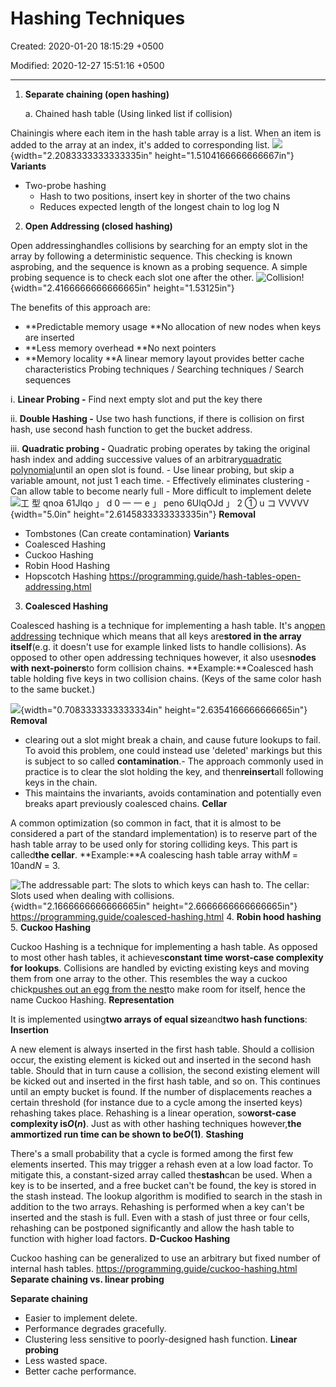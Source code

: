 # Hashing Techniques

Created: 2020-01-20 18:15:29 +0500

Modified: 2020-12-27 15:51:16 +0500

---

1.  **Separate chaining (open hashing)**

    a.  Chained hash table (Using linked list if collision)

Chainingis where each item in the hash table array is a list. When an item is added to the array at an index, it's added to corresponding list.
![](media/Hashing-Techniques-image1.png){width="2.2083333333333335in" height="1.5104166666666667in"}
**Variants**
-   Two-probe hashing
    -   Hash to two positions, insert key in shorter of the two chains
    -   Reduces expected length of the longest chain to log log N
2.  **Open Addressing (closed hashing)**

Open addressinghandles collisions by searching for an empty slot in the array by following a deterministic sequence. This checking is known asprobing, and the sequence is known as a probing sequence. A simple probing sequence is to check each slot one after the other.
![Collision! ](media/Hashing-Techniques-image2.png){width="2.4166666666666665in" height="1.53125in"}

The benefits of this approach are:
-   **Predictable memory usage
    **No allocation of new nodes when keys are inserted
-   **Less memory overhead
    **No next pointers
-   **Memory locality
    **A linear memory layout provides better cache characteristics
Probing techniques / Searching techniques / Search sequences

i.  **Linear Probing -** Find next empty slot and put the key there

ii. **Double Hashing -** Use two hash functions, if there is collision on first hash, use second hash function to get the bucket address.

iii. **Quadratic probing -** Quadratic probing operates by taking the original hash index and adding successive values of an arbitrary[quadratic polynomial](https://en.wikipedia.org/wiki/Quadratic_polynomial)until an open slot is found.
     -   Use linear probing, but skip a variable amount, not just 1 each time.
     -   Effectively eliminates clustering
     -   Can allow table to become nearly full
     -   More difficult to implement delete
![工 型 qnoa 61Jlqo 」 d 0 一 一 e 」 peno 6UlqOJd 」 2 ① u コ VVVVV ](media/Hashing-Techniques-image3.png){width="5.0in" height="2.6145833333333335in"}
**Removal**
-   Tombstones (Can create contamination)
**Variants**
-   Coalesced Hashing
-   Cuckoo Hashing
-   Robin Hood Hashing
-   Hopscotch Hashing
<https://programming.guide/hash-tables-open-addressing.html>
3.  **Coalesced Hashing**

Coalesced hashing is a technique for implementing a hash table. It's an[open addressing](https://programming.guide/hash-tables-open-addressing.html) technique which means that all keys are**stored in the array itself**(e.g. it doesn't use for example linked lists to handle collisions). As opposed to other open addressing techniques however, it also uses**nodes with next-poiners**to form collision chains.
**Example:**Coalesced hash table holding five keys in two collision chains. (Keys of the same color hash to the same bucket.)

![](media/Hashing-Techniques-image4.png){width="0.7083333333333334in" height="2.6354166666666665in"}
**Removal**
-   clearing out a slot might break a chain, and cause future lookups to fail. To avoid this problem, one could instead use 'deleted' markings but this is subject to so called **contamination**.-   The approach commonly used in practice is to clear the slot holding the key, and then**reinsert**all following keys in the chain.
-   This maintains the invariants, avoids contamination and potentially even breaks apart previously coalesced chains.
**Cellar**

A common optimization (so common in fact, that it is almost to be considered a part of the standard implementation) is to reserve part of the hash table array to be used only for storing colliding keys. This part is called**the cellar**.
**Example:**A coalescing hash table array with*M* = 10and*N* = 3.

![The addressable part: The slots to which keys can hash to. The cellar: Slots used when dealing with collisions. ](media/Hashing-Techniques-image5.png){width="2.1666666666666665in" height="2.6666666666666665in"}
<https://programming.guide/coalesced-hashing.html>
4.  **Robin hood hashing**
5.  **Cuckoo Hashing**

Cuckoo Hashing is a technique for implementing a hash table. As opposed to most other hash tables, it achieves**constant time worst-case complexity for lookups**.
Collisions are handled by evicting existing keys and moving them from one array to the other. This resembles the way a cuckoo chick[pushes out an egg from the nest](https://www.youtube.com/watch?v=SO1WccH2_YM)to make room for itself, hence the name Cuckoo Hashing.
**Representation**

It is implemented using**two arrays of equal size**and**two hash functions**:
**Insertion**

A new element is always inserted in the first hash table. Should a collision occur, the existing element is kicked out and inserted in the second hash table. Should that in turn cause a collision, the second existing element will be kicked out and inserted in the first hash table, and so on. This continues until an empty bucket is found.
If the number of displacements reaches a certain threshold (for instance due to a cycle among the inserted keys) rehashing takes place.
Rehashing is a linear operation, so**worst-case complexity is*O*(*n*)**. Just as with other hashing techniques however,**the ammortized run time can be shown to be*O*(1)**.
**Stashing**

There's a small probability that a cycle is formed among the first few elements inserted. This may trigger a rehash even at a low load factor. To mitigate this, a constant-sized array called the**stash**can be used.
When a key is to be inserted, and a free bucket can't be found, the key is stored in the stash instead. The lookup algorithm is modified to search in the stash in addition to the two arrays. Rehashing is performed when a key can't be inserted and the stash is full.
Even with a stash of just three or four cells, rehashing can be postponed significantly and allow the hash table to function with higher load factors.
**D-Cuckoo Hashing**

Cuckoo hashing can be generalized to use an arbitrary but fixed number of internal hash tables.
<https://programming.guide/cuckoo-hashing.html>
**Separate chaining vs. linear probing**

**Separate chaining**
-   Easier to implement delete.
-   Performance degrades gracefully.
-   Clustering less sensitive to poorly-designed hash function.
**Linear probing**
-   Less wasted space.
-   Better cache performance.